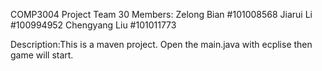 COMP3004 Project
Team 30 
Members: 
Zelong Bian #101008568
Jiarui Li #100994952
Chengyang Liu #101011773

Description:This is a maven project. Open the main.java with ecplise then game will start.

